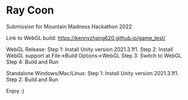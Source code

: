 # Ray Coon
Submission for Mountain Madness Hackathon 2022

Link to WebGL build: https://kennyzhang620.github.io/game_test/

WebGL Release:
  Step 1: Install Unity version 2021.3.1f1.
  Step 2: Install WebGL support at File->Build Options->WebGL
  Step 3: Switch to WebGL 
  Step 4: Build and Run
  
Standalone Windows/Mac/Linux:
  Step 1: Install Unity version 2021.3.1f1.
  Step 2: Build and Run

Enjoy :)

